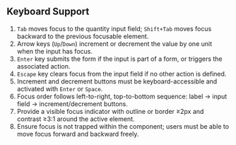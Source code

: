 ## Keyboard Support

1. `Tab` moves focus to the quantity input field; `Shift+Tab` moves focus backward to the previous focusable element.
2. Arrow keys (`Up`/`Down`) increment or decrement the value by one unit when the input has focus.
3. `Enter` key submits the form if the input is part of a form, or triggers the associated action.
4. `Escape` key clears focus from the input field if no other action is defined.
5. Increment and decrement buttons must be keyboard-accessible and activated with `Enter` or `Space`.
6. Focus order follows left-to-right, top-to-bottom sequence: label → input field → increment/decrement buttons.
7. Provide a visible focus indicator with outline or border ≥2px and contrast ≥3:1 around the active element.
8. Ensure focus is not trapped within the component; users must be able to move focus forward and backward freely.